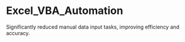 # Excel_VBA_Automation
Significantly reduced manual data input tasks, improving efficiency and accuracy.
